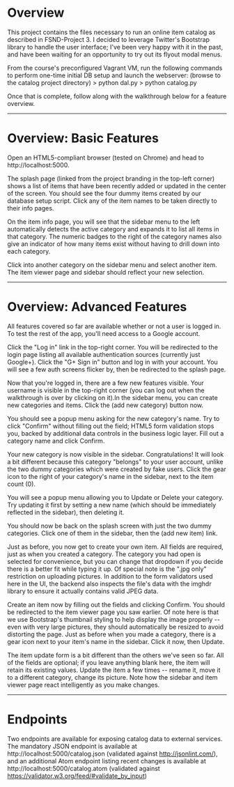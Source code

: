 <h1>Overview</h1>
This project contains the files necessary to run an online item catalog as described in FSND-Project 3.  I decided to leverage Twitter's Bootstrap library to handle the user interface; I've been very happy with it in the past, and have been waiting for an opportunity to try out its flyout modal menus.

From the course's preconfigured Vagrant VM, run the following commands to perform one-time initial DB setup
and launch the webserver:
    (browse to the catalog project directory)
    > python dal.py
    > python catalog.py

Once that is complete, follow along with the walkthrough below for a feature overview.

---------------------
<h1>Overview: Basic Features</h1>

Open an HTML5-compliant browser (tested on Chrome) and head to http://localhost:5000.

The splash page (linked from the project branding in the top-left corner) shows a list of items that have been recently added or updated in the center of the screen.
You should see the four dummy items created by our database setup script.  Click any of the item names to be taken directly to their info pages.

On the item info page, you will see that the sidebar menu to the left automatically detects the active category and expands it to list all items in that category.  The numeric badges to the right of the category names also give an indicator of how many items exist without having to drill down into each category.

Click into another category on the sidebar menu and select another item.  The item viewer page and sidebar should reflect your new selection.

---------------------
<h1>Overview: Advanced Features</h1>

All features covered so far are available whether or not a user is logged in.  To test the rest of the app, you'll need access to a Google account.

Click the "Log in" link in the top-right corner.  You will be redirected to the login page listing all available authentication sources (currently just Google+).  Click the "G+ Sign in" button and log in with your account.  You will see a few auth screens flicker by, then be redirected to the splash page.

Now that you're logged in, there are a few new features visible.  Your username is visible in the top-right corner (you can log out when the walkthrough is over by clicking on it).In the sidebar menu, you can create new categories and items.  Click the (add new category) button now.

You should see a popup menu asking for the new category's name.  Try to click "Confirm" without filling out the field; HTML5 form validation stops you, backed by additional data controls in the business logic layer.  Fill out a category name and click Confirm.

Your new category is now visible in the sidebar.  Congratulations!  It will look a bit different because this category "belongs" to your user account, unlike the two dummy categories which were created by fake users.  Click the gear icon to the right of your category's name in the sidebar, next to the item count (0).

You will see a popup menu allowing you to Update or Delete your category.  Try updating it first by setting a new name (which should be immediately reflected in the sidebar), then deleting it.

You should now be back on the splash screen with just the two dummy categories.  Click one of them in the sidebar, then the (add new item) link.

Just as before, you now get to create your own item.  All fields are required, just as when you created a category.  The category you had open is selected for convenience, but you can change that dropdown if you decide there is a better fit while typing it up.  Of special note is the ".jpg only" restriction on uploading pictures.  In addition to the form validators used here in the UI, the backend also inspects the file's data with the imghdr library to ensure it actually contains valid JPEG data.

Create an item now by filling out the fields and clicking Confirm.  You should be redirected to the item viewer page you saw earlier.  Of note here is that we use Bootstrap's thumbnail styling to help display the image properly -- even with very large pictures, they should automatically be resized to avoid distorting the page.  Just as before when you made a category, there is a gear icon next to your item's name in the sidebar.  Click it now, then Update.

The item update form is a bit different than the others we've seen so far.  All of the fields are optional; if you leave anything blank here, the item will retain its existing values.  Update the item a few times -- rename it, move it to a different category, change its picture.  Note how the sidebar and item viewer page react intelligently as you make changes.

---------------------
<h1>Endpoints</h1>

Two endpoints are available for exposing catalog data to external services.  The mandatory JSON endpoint is available at http://localhost:5000/catalog.json (validated against http://jsonlint.com/), and an additional Atom endpoint listing recent changes is available at http://localhost:5000/catalog.atom (validated against https://validator.w3.org/feed/#validate_by_input)



